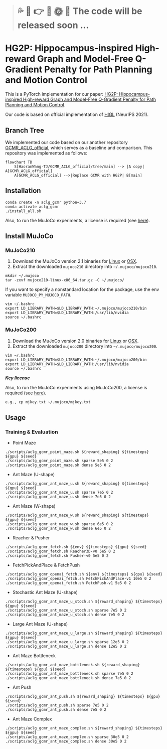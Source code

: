 > # :sweat_drops: :seedling: :point_right: :sunflower: :sun_with_face: :ear_of_rice: The code will be released soon ...


# HG2P: Hippocampus-inspired High-reward Graph and Model-Free Q-Gradient Penalty for Path Planning and Motion Control
This is a PyTorch implementation for our paper: [HG2P: Hippocampus-inspired High-reward Graph and Model-Free Q-Gradient Penalty for Path Planning and Motion Control](https://arxiv.org/abs/2410.09505).

Our code is based on official implementation of [HIGL](https://github.com/junsu-kim97/HIGL) (NeurIPS 2021).

## Branch Tree
We implemented our code based on our another repository [GCMR_ACLG_official](https://github.com/HaoranWang-TJ/GCMR_ACLG_official), which serves as a baseline and comparison.
This repository was implemented as follows:

```mermaid
flowchart TD
    S[HaoranWang-TJ/GCMR_ACLG_official/tree/main] --> |A copy| A[GCMR_ACLG_official]
    A[GCMR_ACLG_official] -->|Replace GCMR with HG2P| B[main]
```

## Installation
```
conda create -n aclg_gcmr python=3.7
conda activate aclg_gcmr
./install_all.sh
```

Also, to run the MuJoCo experiments, a license is required (see [here](https://www.roboti.us/license.html)).

## Install MuJoCo
### MuJoCo210
1. Download the MuJoCo version 2.1 binaries for
   [Linux](https://mujoco.org/download/mujoco210-linux-x86_64.tar.gz) or
   [OSX](https://mujoco.org/download/mujoco210-macos-x86_64.tar.gz).
2. Extract the downloaded `mujoco210` directory into `~/.mujoco/mujoco210`.
```
mkdir ~/.mujoco
tar -zxvf mujoco210-linux-x86_64.tar.gz -C ~/.mujoco/
```

If you want to specify a nonstandard location for the package,
use the env variable `MUJOCO_PY_MUJOCO_PATH`.
```
vim ~/.bashrc
export LD_LIBRARY_PATH=$LD_LIBRARY_PATH:~/.mujoco/mujoco210/bin
export LD_LIBRARY_PATH=$LD_LIBRARY_PATH:/usr/lib/nvidia
source ~/.bashrc
```

### MuJoCo200
1. Download the MuJoCo version 2.0 binaries for
   [Linux](https://www.roboti.us/download/mujoco200_linux.zip) or
   [OSX](https://www.roboti.us/download/mujoco200_macos.zip).
2. Extract the downloaded `mujoco200` directory into `~/.mujoco/mujoco200`.

```
vim ~/.bashrc
export LD_LIBRARY_PATH=$LD_LIBRARY_PATH:~/.mujoco/mujoco200/bin
export LD_LIBRARY_PATH=$LD_LIBRARY_PATH:/usr/lib/nvidia
source ~/.bashrc
```

***Key license***

Also, to run the MuJoCo experiments using MuJoCo200, a license is required (see [here](https://www.roboti.us/license.html)).
```bash
e.g., cp mjkey.txt ~/.mujoco/mjkey.txt
```

## Usage
### Training & Evaluation
- Point Maze
```
./scripts/aclg_gcmr_point_maze.sh ${reward_shaping} ${timesteps} ${gpu} ${seed}
./scripts/aclg_gcmr_point_maze.sh sparse 5e5 0 2
./scripts/aclg_gcmr_point_maze.sh dense 5e5 0 2
```

- Ant Maze (U-shape)
```
./scripts/aclg_gcmr_ant_maze_u.sh ${reward_shaping} ${timesteps} ${gpu} ${seed}
./scripts/aclg_gcmr_ant_maze_u.sh sparse 7e5 0 2
./scripts/aclg_gcmr_ant_maze_u.sh dense 7e5 0 2
```

- Ant Maze (W-shape)
```
./scripts/aclg_gcmr_ant_maze_w.sh ${reward_shaping} ${timesteps} ${gpu} ${seed}
./scripts/aclg_gcmr_ant_maze_w.sh sparse 6e5 0 2
./scripts/aclg_gcmr_ant_maze_w.sh dense 6e5 0 2
```

- Reacher & Pusher
```
./scripts/aclg_gcmr_fetch.sh ${env} ${timesteps} ${gpu} ${seed}
./scripts/aclg_gcmr_fetch.sh Reacher3D-v0 5e5 0 2
./scripts/aclg_gcmr_fetch.sh Pusher-v0 5e5 0 2
```

- FetchPickAndPlace & FetchPush
```
./scripts/aclg_gcmr_openai_fetch.sh ${env} ${timesteps} ${gpu} ${seed}
./scripts/aclg_gcmr_openai_fetch.sh FetchPickAndPlace-v1 10e5 0 2
./scripts/aclg_gcmr_openai_fetch.sh FetchPush-v1 5e5 0 2
```

- Stochastic Ant Maze (U-shape)
```
./scripts/aclg_gcmr_ant_maze_u_stoch.sh ${reward_shaping} ${timesteps} ${gpu} ${seed}
./scripts/aclg_gcmr_ant_maze_u_stoch.sh sparse 7e5 0 2
./scripts/aclg_gcmr_ant_maze_u_stoch.sh dense 7e5 0 2
```

- Large Ant Maze (U-shape)
```
./scripts/aclg_gcmr_ant_maze_u_large.sh ${reward_shaping} ${timesteps} ${gpu} ${seed}
./scripts/aclg_gcmr_ant_maze_u_large.sh sparse 12e5 0 2
./scripts/aclg_gcmr_ant_maze_u_large.sh dense 12e5 0 2
```

- Ant Maze Bottleneck
```
./scripts/aclg_gcmr_ant_maze_bottleneck.sh ${reward_shaping} ${timesteps} ${gpu} ${seed}
./scripts/aclg_gcmr_ant_maze_bottleneck.sh sparse 7e5 0 2
./scripts/aclg_gcmr_ant_maze_bottleneck.sh dense 7e5 0 2
```

- Ant Push
```
./scripts/aclg_gcmr_ant_push.sh ${reward_shaping} ${timesteps} ${gpu} ${seed}
./scripts/aclg_gcmr_ant_push.sh sparse 7e5 0 2
./scripts/aclg_gcmr_ant_push.sh dense 7e5 0 2
```

- Ant Maze Complex
```
./scripts/aclg_gcmr_ant_maze_complex.sh ${reward_shaping} ${timesteps} ${gpu} ${seed}
./scripts/aclg_gcmr_ant_maze_complex.sh sparse 30e5 0 2
./scripts/aclg_gcmr_ant_maze_complex.sh dense 30e5 0 2
```
